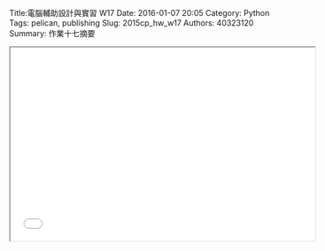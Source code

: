 Title:電腦輔助設計與實習  W17
Date: 2016-01-07 20:05
Category: Python
Tags: pelican, publishing
Slug: 2015cp_hw_w17
Authors: 40323120
Summary: 作業十七摘要

<iframe src="40323120_cp_w17.html" width="550" height="350"></iframe>














